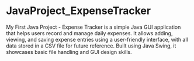 # JavaProject_ExpenseTracker
My First Java Project - Expense Tracker is a simple Java GUI application that helps users record and manage daily expenses. It allows adding, viewing, and saving expense entries using a user-friendly interface, with all data stored in a CSV file for future reference. Built using Java Swing, it showcases basic file handling and GUI design skills.
